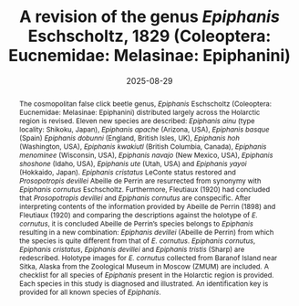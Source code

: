 ---
title: 'A revision of the genus <i>Epiphanis</i> Eschscholtz, 1829 (Coleoptera: Eucnemidae: Melasinae: Epiphanini)'
date: '2025-08-29'
doi: 'https://doi.org/10.64338/im.1143.ar7mk'
journal: Insecta Mundi
issue: '1143'
pagination: '1-45'
zoobank: 'urn:lsid:zoobank.org:pub:778E613B-E58D-4DB7-8657-1410A78CF602'
authors:
  - first_name: 'Robert L.'
    last_name: 'Otto'
    affiliation: 'W4806 Chrissie Circle, Shawano, WI 54166, USA'
    email: 'tar1672@yahoo.com'
    orcid: 'https://orcid.org/0000-0002-5679-4044'


download: 'https://drive.google.com/file/d/1i2BO0CdGqB3fQx4T6HZaCtirewqNFZ5Q'

revised: ''

supplementary: ''

keywords: 
  - False click beetles
  - revision
  - taxonomy
  - systematics
  - new species
  - Holarctic

categories:
  - Coleoptera
  - Eucnemidae
  - Melasinae
  - Epiphanini

references:
  - authors: Abeille de Perrin E.
    year: 1898
    title: 'Description d’un nouveau genre d’Eucnemide de France (Col.). Bulletin de la Societe entomologique de France 1898'
    pages: 35–36
    doi: 
    url: 
    access: 

  - authors: Bonvouloir HA de.
    year: 1875
    title: 'Monographie de la famillie des Eucnemides, 3rd & 4th parts. Annales de la Societe Entomologique de France (Supplement) 40'
    pages: 417–907
    doi: 
    url: 
    access: 

  - authors: Bouchard P, Bousquet Y.
    year: 2020
    title: 'Additions and corrections to “Family-group names in Coleoptera (Insecta)”. ZooKeys 922'
    pages: 65–139
    doi: 
    url: 
    access: 

  - authors: Bouchard P, Bousquet Y, Davies AE, Alonso-Zarazaga MA, Lawrence JF, Lyal CHC, Newton AF, Reid CAM, Schmitt M, Ślipiński SA, Smith ABT.
    year: 2011
    title: 'Family-group names in Coleoptera (Insecta). ZooKeys 88'
    pages: 1–972
    doi: 
    url: 
    access: 

  - authors: Cobos A.
    year: 1965
    title: 'Materiales para el estudio de la familia Eucnemidae. Primera parte (Coleoptera). Eos. 40(3-4)'
    pages: 289-435
    doi: 
    url: 
    access: 

  - authors: Deville JS-C.
    year: 1921
    title: 'A propos des captures en Europe de l’<i>Epiphanis cornutus </i>Eschsch. (<i>Prosopotropis Devillei </i>Ab.) (Col. Melasidae). Bulletin de la Societe entomologique de France'
    pages: 127–131
    doi: 
    url: 
    access: 

  - authors: Dodelin B, Lempérière G, Leseigneur L.
    year: 2003
    title: 'Biologie et distribution de deaux especes d’Eucnemidae associees aux bois morts en forets de montagne (sud-est de la France) (Coleoptera). Bulletin Mensuel de la Societe Linneenne de Lyon 72(9)'
    pages: 294–300
    doi: 
    url: 
    access: 

  - authors: Eschscholtz JF von.
    year: 1829
    title: 'Zoologischer Atlas enthaltend Abbildungen und Beschreibungen neuer Thierarten wahrend des Flottcapitains von Kotzebue zweiter Reise um die Welt auf der Russisch-Kaiserlichen Kriegesschlupp Predpriaetie in den Jahren 1823–1826. Ersten Heft; Berlin'
    pages: 17 p. + 5 pl
    doi: 
    url: 
    access: 

  - authors: Fleutiaux E.
    year: 1920
    title: 'Note sur le <i>Prosopotropis Devillei </i>Ab. Bulletin de la Societe Entomologique de France 25(11)'
    pages: 187–188
    doi: 
    url: 
    access: 

  - authors: Fleutiaux E.
    year: 1921
    title: 'Etudes sur les Melasidae (Coleoptera-Serricornia). Septeme partie. Annales de la Societe Entomologique de Belgique 61'
    pages: 223–242
    doi: 
    url: 
    access: 

  - authors: LeConte JL.
    year: 1852
    title: 'Synopsis of the Eucnemides of temperate North America. Proceedings of the Academy of Natural Sciences of Philadelphia 6'
    pages: 45–49
    doi: 
    url: 
    access: 

  - authors: LeConte JL.
    year: 1853
    title: 'Revision of the Elateridae of the United States. Transactions of the American Philosophical Society 10'
    pages: 405–508
    doi: 
    url: 
    access: 

  - authors: LeConte JL.
    year: 1862
    title: 'Classification of the Coleoptera of North America prepared for the Smithsonian Institution part 1. Smithsonian Miscellaneous Collections'
    pages: 1–286
    doi: 
    url: 
    access: 

  - authors: LeConte JL.
    year: 1863
    title: 'List of the Coleoptera of North America prepared for the Smithsonian Institution part 1. Smithsonian Miscellaneous Collections 140'
    pages: 1–78
    doi: 
    url: 
    access: 

  - authors: LeConte JL.
    year: 1866
    title: 'Additions to the Coleopterous fauna of the United States no. 1. Proceedings of the Academy of Natural Sciences of Philadelphia 18'
    pages: 361–394
    doi: 
    url: 
    access: 

  - authors: Muona J.
    year: 1983
    title: '<i>Ceratotaxia </i>Sharp, a synonym of <i>Epiphanis </i>Eschscholtz (Coleoptera: Eucnemidae). Annales Entomologici Fennici 49'
    pages: 61–62
    doi: 
    url: 
    access: 

  - authors: Muona J.
    year: 1993
    title: 'Review of the phylogeny, classification and biology of the family Eucnemidae (Coleoptera). Entomologica Scandinavica Supplement 44'
    pages: 1–133
    doi: 
    url: 
    access: 

  - authors: Muona J.
    year: 2000
    title: 'A revision of the Nearctic Eucnemidae. Acta Zoologica Fennica 212'
    pages: 1–106
    doi: 
    url: 
    access: 

  - authors: Muona J.
    year: 2020
    title: 'The late Cretaceous amber Eucnemidae fossils from Myanmar. Entomologische Blatter und Coleoptera 116'
    pages: 1–27
    doi: 
    url: 
    access: 

  - authors: Muona J, Otto RL.
    year: 2024
    title: 'Notes on the family group names of the false click-beetles (Coleoptera, Eucnemidae). The Coleopterists Bulletin 78(2)'
    pages: 150–151
    doi: 
    url: 
    access: 

  - authors: National Biodiversity Network Trust.
    year: 2025
    title: '<i>Epiphanis cornutus</i>.'
    pages: 
    doi: 
    url: https://records.nbnatlas.org/occurrences/search?q=lsid%3ANBNSYS0000010990&nbn_loading=true&fq=-occurrence_status%3A%22absent%22&offset=80&max=20#tab_mapView
    access: (Last accessed 25 March 2025.)

  - authors: Otto RL.
    year: 2017
    title: 'The false click beetles (Coleoptera: Eucnemidae) of Hawai‘i. Zootaxa 4278'
    pages: 1–78
    doi: 
    url: 
    access: 

  - authors: Sharp D.
    year: 1908
    title: 'Subfamily Eucnemini p. 385–400. In: Sharp D (ed.). Fauna Hawaiiensis vol. 3, pt. 5. The University Press; Cambridge'
    pages: 750 p. + 19 pl
    doi: 
    url: 
    access: 

  - authors: Tamisier JP.
    year: 2013
    title: 'Nouvelle capture d’<i>Epiphanis cornutus </i>Eschscholtz, 1829, dans les Pyrenees francaises (Coleoptera: Eucnemidae). Bulletin of the Linnean Society of Bordeaux 148 (new series 41(4))'
    pages: 481–482
    doi: 
    url: 
    access: 

abstract: 'The cosmopolitan false click beetle genus, <i>Epiphanis </i>Eschscholtz (Coleoptera: Eucnemidae: Melasinae: Epiphanini) distributed largely across the Holarctic region is revised. Eleven new species are described: <i>Epiphanis ainu </i>(type locality: Shikoku, Japan), <i>Epiphanis apache </i>(Arizona, USA), <i>Epiphanis basque </i>(Spain) <i>Epiphanis dobunni </i>(England, British Isles, UK), <i>Epiphanis hoh </i>(Washington, USA), <i>Epiphanis kwakiutl </i>(British Columbia, Canada), <i>Epiphanis menominee </i>(Wisconsin, USA), <i>Epiphanis navajo </i>(New Mexico, USA), <i>Epiphanis shoshone </i>(Idaho, USA), <i>Epiphanis ute </i>(Utah, USA) and <i>Epiphanis yayoi </i>(Hokkaido, Japan). <i>Epiphanis cristatus </i>LeConte status restored and <i>Prosopotropis devillei </i>Abeille de Perrin are resurrected from synonymy  with <i>Epiphanis cornutus </i>Eschscholtz. Furthermore, Fleutiaux (1920) had concluded that <i>Prosopotropis devillei </i>and <i>Epiphanis cornutus </i>are conspecific. After interpreting contents of the information provided by Abeille de Perrin (1898) and Fleutiaux (1920) and comparing the descriptions against the holotype of <i>E. cornutus</i>, it is concluded Abeille de Perrin’s species belongs to <i>Epiphanis </i>resulting in a new combination: <i>Epiphanis devillei </i>(Abeille de Perrin) from which the species is quite different from that of <i>E. cornutus</i>. <i>Epiphanis cornutus</i>, <i>Epiphanis cristatus</i>, <i>Epiphanis devillei </i>and <i>Epiphanis tristis </i>(Sharp) are redescribed. Holotype images for <i>E. cornutus </i>collected from Baranof Island near Sitka, Alaska from the Zoological Museum in Moscow (ZMUM) are included. A checklist for all species of <i>Epiphanis </i>present in the Holarctic region is provided. Each species in this study is diagnosed and illustrated. An identification key is provided for all known species of <i>Epiphanis</i>.'

---